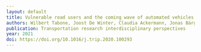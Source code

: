 ```yaml
---
layout: default
title: Vulnerable road users and the coming wave of automated vehicles - Expert perspectives
authors: Wilbert Tabone, Joost De Winter, Claudia Ackermann, Jonas Bärgman, Martin Baumann, Shuchisnigdha Deb, Colleen Emmenegger, Azra Habibovic, Marjan Hagenzieker, Peter A Hancock, Riender Happee, Josef Krems, John D Lee, Marieke Martens, Natasha Merat, Don Norman, Thomas B Sheridan, Neville A Stanton
publication: Transportation research interdisciplinary perspectives
year: 2021
doi: https://doi.org/10.1016/j.trip.2020.100293
---
```

